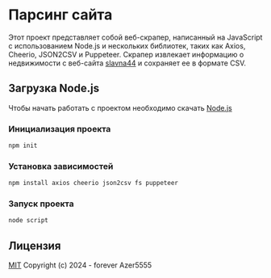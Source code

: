 # Парсинг сайта

Этот проект представляет собой веб-скрапер, написанный на JavaScript с использованием Node.js и нескольких библиотек, таких как Axios, Cheerio, JSON2CSV и Puppeteer. Скрапер извлекает информацию о недвижимости с веб-сайта 
 [slavna44](https://slavna44.ru/propertys?page=1) и сохраняет ее в формате CSV.

## Загрузка Node.js

Чтобы начать работать с проектом необходимо скачать [Node.js](https://nodejs.org/en) 

### Инициализация проекта

```sh
npm init
```

### Установка зависимостей

```sh
npm install axios cheerio json2csv fs puppeteer
```

### Запуск проекта

```sh
node script
```

## Лицензия
[MIT](https://opensource.org/license/mit/) Copyright (c) 2024 - forever Azer5555
